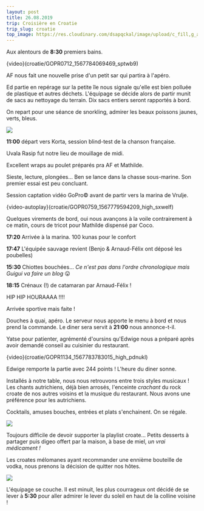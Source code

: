 ```yaml
---
layout: post
title: 26.08.2019
trip: Croisière en Croatie
trip_slug: croatie
top_image: https://res.cloudinary.com/dsapqckal/image/upload/c_fill,g_auto,h_250,w_2560/c_scale,fl_relative/croatie/20190825_110157_dcurbl.jpg
---
```


Aux alentours de **8:30** premiers bains.

{video}(croatie/GOPR0712_1567784069469_sptwb9)

AF nous fait une nouvelle prise d'un petit sar qui partira à l'apéro.

Ed partie en repérage sur la petite île nous signale qu'elle est bien polluée de plastique et autres déchets. L'équipage se décide alors de partir munit de sacs au nettoyage du terrain. Dix sacs entiers seront rapportés à bord.

On repart pour une séance de snorkling, admirer les beaux poissons jaunes, verts, bleus.

<img src="https://res.cloudinary.com/dsapqckal/image/upload/w_640/croatie/20190906_160738_dq6gfe.jpg">

**11:00** départ vers Korta, session blind-test de la chanson française.

Uvala Rasip fut notre lieu de mouillage de midi.

<div class="map" data-lng="43.779274" data-lat="15.307941"></div>

Excellent wraps au poulet préparés pra AF et Mathilde.

Sieste, lecture, plongées... Ben se lance dans la chasse sous-marine. Son premier essai est peu concluant.

Session captation vidéo GoPro© avant de partir vers la marina de Vrulje.

{video-autoplay}(croatie/GOPR0759_1567779594209_high_sxwelf)

Quelques virements de bord, oui nous avançons à la voile contrairement à ce matin, cours de tricot pour Mathilde dispensé par Coco.

**17:20** Arrivée à la marina. 100 kunas pour le confort

**17:47** L'équipée sauvage revient (Benjo & Arnaud-Félix ont déposé les poubelles)

**15:30** Chiottes bouchées... _Ce n'est pas dans l'ordre chronologique mais Guigui va faire un blog_ 😛

**18:15** Crénaux (!) de catamaran par Arnaud-Félix !

<p class="text-center text-indigo-900">HIP HIP HOURAAAA !!!!</p>

Arrivée sportive mais faite !

<div class="map" data-lng="43.811537" data-lat="15.300487"></div>

Douches à quai, apéro. Le serveur nous apporte le menu à bord et nous prend la commande. Le diner sera servit à **21:00** nous annonce-t-il.

Yatse pour patienter, agrémenté d'oursins qu'Edwige nous a préparé après avoir demandé conseil au cuisinier du restaurant.

{video}(croatie/GOPR1134_1567783783015_high_pdnukl)

Edwige remporte la partie avec 244 points ! L'heure du diner sonne.

Installés à notre table, nous nous retrouvons entre trois styles musicaux ! Les chants autrichiens, déjà bien arrosés, l'enceinte _crachant_ du rock croate de nos autres voisins et la musique du restaurant. Nous avons une préférence pour les autrichiens.

Cocktails, amuses bouches, entrées et plats s'enchainent. On se régale.

<img src="https://res.cloudinary.com/dsapqckal/image/upload/w_640,a_ignore/croatie/20190826_213310_bnrgwt.jpg">

Toujours difficile de devoir supporter la playlist croate... Petits desserts à partager puis digeo offert par la maison, à base de miel, _un vrai médicament !_

Les croates mélomanes ayant recommander une ennième bouteille de vodka, nous prenons la décision de quitter nos hôtes.

<img src="https://res.cloudinary.com/dsapqckal/image/upload/w_640,a_ignore/croatie/20190826_233640_tk9nyp.jpg">

L'équipage se couche. Il est minuit, les plus courrageux ont décidé de se lever à **5:30** pour aller admirer le lever du soleil en haut de la colline voisine !
